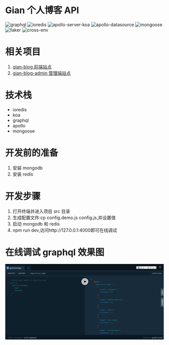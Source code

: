 # Gian 个人博客 API

![graphql](https://img.shields.io/badge/graphql-15.4.0-brightgreen) ![ioredis](https://img.shields.io/badge/ioredis-4.19.2-brightgreen) ![apollo-server-koa](https://img.shields.io/badge/apollo--server--koa-2.19.0-brightgreen) ![apollo-datasource](https://img.shields.io/badge/apollo--datasource-0.7.2-brightgreen) ![mongoose](https://img.shields.io/badge/mongoose-5.10.13-brightgreen) ![faker](https://img.shields.io/badge/faker-4.1.0-brightgreen) ![cross-env](https://img.shields.io/badge/cross--env-7.0.2-brightgreen)

# 相关项目

1. [gian-blog 前端站点](https://www.github.com/iamgian-coder/gian-blog)
2. [gian-blog-admin 管理端站点](https://www.github.com/iamgian-coder/gian-blog-admin)

# 技术栈

- ioredis
- koa
- graphql
- apollo
- mongoose

# 开发前的准备

1. 安装 mongodb
2. 安装 redis

# 开发步骤

1. 打开终端并进入项目 src 目录
2. 生成配置文件:cp config.demo.js config.js,并设置值
3. 启动 mongodb 和 redis
4. npm run dev,访问http://127.0.0.1:4000即可在线调试

# 在线调试 graphql 效果图

![调试](screens/1.png)
